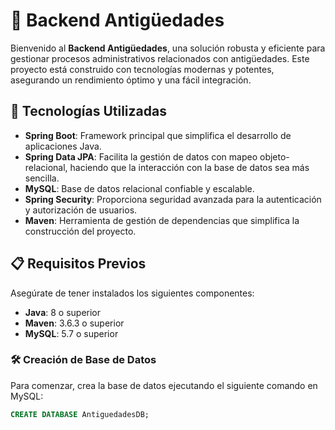 # 🌟 Backend Antigüedades

Bienvenido al **Backend Antigüedades**, una solución robusta y eficiente para gestionar procesos administrativos relacionados con antigüedades. Este proyecto está construido con tecnologías modernas y potentes, asegurando un rendimiento óptimo y una fácil integración.

## 🚀 Tecnologías Utilizadas

- **Spring Boot**: Framework principal que simplifica el desarrollo de aplicaciones Java.
- **Spring Data JPA**: Facilita la gestión de datos con mapeo objeto-relacional, haciendo que la interacción con la base de datos sea más sencilla.
- **MySQL**: Base de datos relacional confiable y escalable.
- **Spring Security**: Proporciona seguridad avanzada para la autenticación y autorización de usuarios.
- **Maven**: Herramienta de gestión de dependencias que simplifica la construcción del proyecto.

## 📋 Requisitos Previos

Asegúrate de tener instalados los siguientes componentes:

- **Java**: 8 o superior
- **Maven**: 3.6.3 o superior
- **MySQL**: 5.7 o superior

### 🛠️ Creación de Base de Datos

Para comenzar, crea la base de datos ejecutando el siguiente comando en MySQL:

```sql
CREATE DATABASE AntiguedadesDB;
